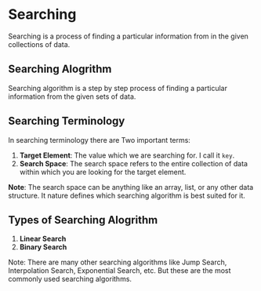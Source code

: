 # Searching  
Searching is a process of finding a particular information from in the given collections of data. 

## Searching Alogrithm 
Searching algorithm is a step by step process of finding a particular information from the given sets of data.

## Searching Terminology
In searching terminology there are Two important terms:
1. **Target Element**: The value which we are searching for. I call it `key`.
2. **Search Space**: The search space refers to the entire collection of data within which you are looking for the target element.

**Note**: The search space can be anything like an array, list, or any other data structure. It nature defines which searching algorithm is best suited for it.

## Types of Searching Alogrithm
1. **Linear Search**
2. **Binary Search**

Note: There are many other searching algorithms like Jump Search, Interpolation Search, Exponential Search, etc. But these are the most commonly used searching algorithms.


